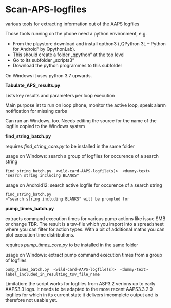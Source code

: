# Scan-APS-logfiles
various tools for extracting information out of the AAPS logfiles

Those tools running on the phone need a python environment, e.g.
   - From the playstore download and install qpthon3 („QPython 3L – Python for Android“ by QpythonLab). 
   - This should create a folder „qpython“ at the top level
   - Go to its subfolder „scripts3“
   - Download the python programmes to this subfolder
 
 On Windows it uses python 3.7 upwards.
 
 
 
 **Tabulate_APS_results.py** 
  
  Lists key results and parameters per loop execution
  
  Main purpose ist to run on loop phone, monitor the active loop, speak alarm notification for missing carbs
  
  Can run an Windows, too. Needs editing the source for the name of the logfile copied to the Windows system



**find_string_batch.py**

  requires *find_string_core.py* to be installed in the same folder    
 
  usage on Windows: search a group of logfiles for occurence of a search string
  ``` 
  find_string_batch.py  <wild-card-AAPS-logfile(s)>  <dummy-text>  "search string including BLANKS"
  ```

  usage on Android12: search active logfile for occurence of a search string
  ``` 
  find_string_batch.py 
  >"search string including BLANKS" will be prompted for
  ``` 



**pump_times_batch.py**

   extracts command execution times for various pump actions like issue SMB or change TBR.
   The result is a tsv-file which you import into a spreadsheet where you can filter for action types.
   With a bit of additional maths you can plot execution time distributions.

   requires *pump_times_core.py* to be installed in the same folder    
 
   usage on Windows: extract pump command execution times from a group of logfiles
   ``` 
   pump_times_batch.py  <wild-card-AAPS-logfile(s)>  <dummy-text>  label_included_in_resulting_tsv_file_name
   ```

   Limitation: the script works for logfiles from ASP3.2 verions up to early AAPS3.3 logs. It needs to be adapted to the more recent AAPS3.3.2.0 logfiles for which in its current state it delivers imcomplete output and is therefore not usable yet.
               
